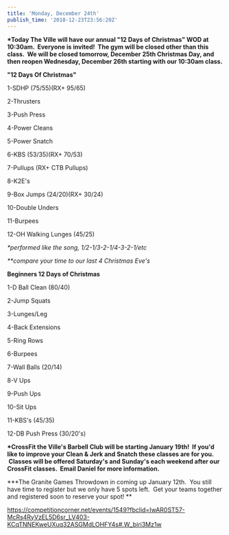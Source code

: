 ```yaml
---
title: 'Monday, December 24th'
publish_time: '2018-12-23T23:56:20Z'
---
```


**\*Today The Ville will have our annual "12 Days of Christmas" WOD at
10:30am.  Everyone is invited!  The gym will be closed other than this
class.  We will be closed tomorrow, December 25th Christmas Day, and
then reopen Wednesday, December 26th starting with our 10:30am class.**

**"12 Days Of Christmas"**

1-SDHP (75/55)(RX+ 95/65)

2-Thrusters

3-Push Press

4-Power Cleans

5-Power Snatch

6-KBS (53/35)(RX+ 70/53)

7-Pullups (RX+ CTB Pullups)

8-K2E's

9-Box Jumps (24/20)(RX+ 30/24)

10-Double Unders

11-Burpees

12-OH Walking Lunges (45/25)

*\*performed like the song, 1/2-1/3-2-1/4-3-2-1/etc*

*\*\*compare your time to our last 4 Christmas Eve's*

**Beginners 12 Days of Christmas**

1-D Ball Clean (80/40)

2-Jump Squats

3-Lunges/Leg

4-Back Extensions

5-Ring Rows

6-Burpees

7-Wall Balls (20/14)

8-V Ups

9-Push Ups

10-Sit Ups

11-KBS's (45/35)

12-DB Push Press (30/20's)

**\*CrossFit the Ville's Barbell Club will be starting January 19th!  If
you'd like to improve your Clean & Jerk and Snatch these classes are for
you.  Classes will be offered Saturday's and Sunday's each weekend after
our CrossFit classes.  Email Daniel for more information.**

**\*The Granite Games Throwdown in coming up January 12th.  You still
have time to register but we only have 5 spots left.  Get your teams
together and registered soon to reserve your spot! **

<https://competitioncorner.net/events/1549?fbclid=IwAR0ST57-McRs4RyVzEL5D6sr_LV403-KCqTNNEKweUXuq32ASGMdLOHFY4s#.W_biri3Mz1w>
